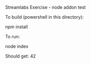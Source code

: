 Streamlabs Exercise - node addon test

To build (powershell in this directory):

npm install

To run:

node index


Should get: 42